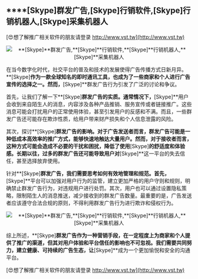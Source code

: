 ## ****[Skype]**群发广告,**[Skype]**行销软件,**[Skype]**行销机器人,**[Skype]**采集机器人**

[😍想了解推广相关软件的朋友请登录 http://www.vst.tw](http://www.vst.tw)

 <center><img src="https://vst.tw/MP4/tuiguang/png/2.png" alt="**[Skype]**群发广告,**[Skype]**行销软件,**[Skype]**行销机器人,**[Skype]**采集机器人"></center>

在当今数字化时代，社交平台的普及和技术的发展使得广告传播方式日新月异。**[Skype]**作为一款全球知名的即时通讯工具，也成为了一些商家和个人进行广告宣传的选择之一。然而，**[Skype]**群发广告行为引发了广泛的讨论和争议。

首先，让我们了解一下**[Skype]**群发广告的实质。通常情况下，**[Skype]**用户会收到来自陌生人的消息，内容涉及各种产品推销、服务宣传或者链接推广。这些消息可能会打扰用户的正常使用体验，甚至引发用户的反感和不满。而且，一些群发广告还可能存在欺诈性质，给用户带来财产损失和个人信息泄露的风险。

其次，探讨**[Skype]**群发广告的影响。对于广告发送者而言，群发广告可能是一种低成本高效率的推广方式，能够快速地触达大量用户。然而，对于接收者而言，这种方式可能会造成不必要的干扰和困扰，降低了使用**[Skype]**的舒适度和体验感。长期以往，过多的群发广告还可能导致用户对**[Skype]**这一平台的失去信任，甚至选择放弃使用。

针对**[Skype]**群发广告，我们需要思考如何有效地管理和规范。首先，**[Skype]**平台可以加强对用户行为的监管，建立更加严格的用户守则和规则，明确禁止群发广告行为，对违规用户进行处罚。其次，用户也可以通过设置隐私策略，限制陌生人的消息推送，减少接收到的群发广告数量。最重要的是，广告发送者应该遵守合法合规的原则，不得利用群发广告行为进行欺诈和侵权行为。

 <center><img src="https://vst.tw/MP4/tuiguang/png/5.png" alt="**[Skype]**群发广告,**[Skype]**行销软件,**[Skype]**行销机器人,**[Skype]**采集机器人"></center>

综上所述，**[Skype]**群发广告作为一种营销手段，在一定程度上为商家和个人提供了推广的渠道，但其对用户体验和平台信任的影响也不可忽视。我们需要共同努力，建立健康、可持续的广告生态，让**[Skype]**成为一个更加愉悦和安全的沟通平台。

[😍想了解推广相关软件的朋友请登录 http://www.vst.tw](http://www.vst.tw)



